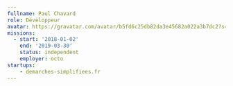 ```yaml
---
fullname: Paul Chavard
role: Développeur
avatar: https://gravatar.com/avatar/b5fd6c25db82da3e45682a022a3b7dc2?s=512
missions:
  - start: '2018-01-02'
    end: '2019-03-30'
    status: independent
    employer: octo
startups:
    - demarches-simplifiees.fr
---
```

